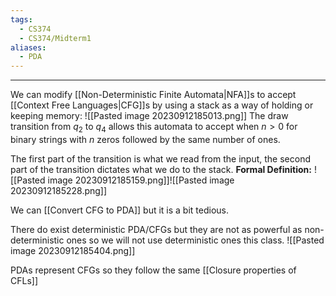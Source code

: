 ```yaml
---
tags:
  - CS374
  - CS374/Midterm1
aliases:
  - PDA
---
```

---
We can modify [[Non-Deterministic Finite Automata|NFA]]s to accept [[Context Free Languages|CFG]]s by using a stack as a way of holding or keeping memory:
![[Pasted image 20230912185013.png]]
The draw transition from $q_2$ to $q_4$ allows this automata to accept when $n>0$ for binary strings with $n$ zeros followed by the same number of ones. 

The first part of the transition is what we read from the input, the second part of the transition dictates what we do to the stack.
**Formal Definition:**
![[Pasted image 20230912185159.png]]![[Pasted image 20230912185228.png]]

We can [[Convert CFG to PDA]] but it is a bit tedious.

There do exist deterministic PDA/CFGs but they are not as powerful as non-deterministic ones so we will not use deterministic ones this class.
![[Pasted image 20230912185404.png]]

PDAs represent CFGs so they follow the same [[Closure properties of CFLs]]
